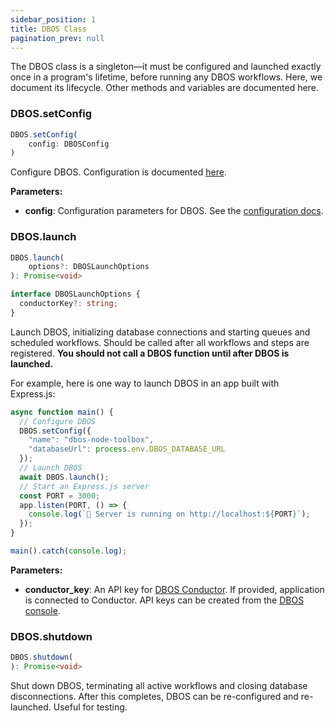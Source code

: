 ```yaml
---
sidebar_position: 1
title: DBOS Class
pagination_prev: null
---
```


The DBOS class is a singleton&mdash;it must be configured and launched exactly once in a program's lifetime, before running any DBOS workflows.
Here, we document its lifecycle.
Other methods and variables are documented here.

### DBOS.setConfig

```typescript
DBOS.setConfig(
    config: DBOSConfig
)
```

Configure DBOS.
Configuration is documented [here](./configuration.md).

**Parameters:**
- **config**: Configuration parameters for DBOS. See the [configuration docs](./configuration.md).

### DBOS.launch

```typescript
DBOS.launch(
    options?: DBOSLaunchOptions
): Promise<void>
```

```typescript
interface DBOSLaunchOptions {
  conductorKey?: string;
}
```

Launch DBOS, initializing database connections and starting queues and scheduled workflows.
Should be called after all workflows and steps are registered.
**You should not call a DBOS function until after DBOS is launched.**

For example, here is one way to launch DBOS in an app built with Express.js:

```typescript
async function main() {
  // Configure DBOS
  DBOS.setConfig({
    "name": "dbos-node-toolbox",
    "databaseUrl": process.env.DBOS_DATABASE_URL
  });
  // Launch DBOS
  await DBOS.launch();
  // Start an Express.js server
  const PORT = 3000;
  app.listen(PORT, () => {
    console.log(`🚀 Server is running on http://localhost:${PORT}`);
  });
}

main().catch(console.log);
```

**Parameters:**
- **conductor_key**: An API key for [DBOS Conductor](../../production/self-hosting/conductor.md). If provided, application is connected to Conductor. API keys can be created from the [DBOS console](https://console.dbos.dev).

### DBOS.shutdown

```typescript
DBOS.shutdown(
): Promise<void>
```

Shut down DBOS, terminating all active workflows and closing database disconnections.
After this completes, DBOS can be re-configured and re-launched.
Useful for testing.